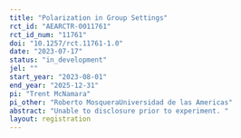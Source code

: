 ```yaml
---
title: "Polarization in Group Settings"
rct_id: "AEARCTR-0011761"
rct_id_num: "11761"
doi: "10.1257/rct.11761-1.0"
date: "2023-07-17"
status: "in_development"
jel: ""
start_year: "2023-08-01"
end_year: "2025-12-31"
pi: "Trent McNamara"
pi_other: "Roberto MosqueraUniversidad de las Americas"
abstract: "Unable to disclosure prior to experiment. "
layout: registration
---
```


